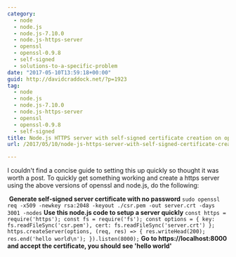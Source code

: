 ```yaml
---
category:
  - node
  - node.js
  - node.js-7.10.0
  - node.js-https-server
  - openssl
  - openssl-0.9.8
  - self-signed
  - solutions-to-a-specific-problem
date: "2017-05-10T13:59:18+00:00"
guid: http://davidcraddock.net/?p=1923
tag:
  - node
  - node.js
  - node.js-7.10.0
  - node.js-https-server
  - openssl
  - openssl-0.9.8
  - self-signed
title: Node.js HTTPS server with self-signed certificate creation on openssl 0.9.8zh with node.js 7.10.0
url: /2017/05/10/node-js-https-server-with-self-signed-certificate-creation-on-openssl-0-9-8zh-with-node-js-7-10-0/

---
```

I couldn't find a concise guide to setting this up quickly so thought it was worth a post. To quickly get something working and create a https server using the above versions of openssl and node.js, do the following:

 **Generate self-signed server certificate with no password** `
sudo openssl req -x509 -newkey rsa:2048 -keyout ./csr.pem -out server.crt -days 3001 -nodes
` **Use this node.js code to setup a server quickly** `
const https = require('https');
const fs = require('fs');
const options = {
  key: fs.readFileSync('csr.pem'),
  cert: fs.readFileSync('server.crt')
};
https.createServer(options, (req, res) => {
  res.writeHead(200);
  res.end('hello world\n');
}).listen(8000);
` **Go to https://localhost:8000 and accept the certificate, you should see 'hello world'**
